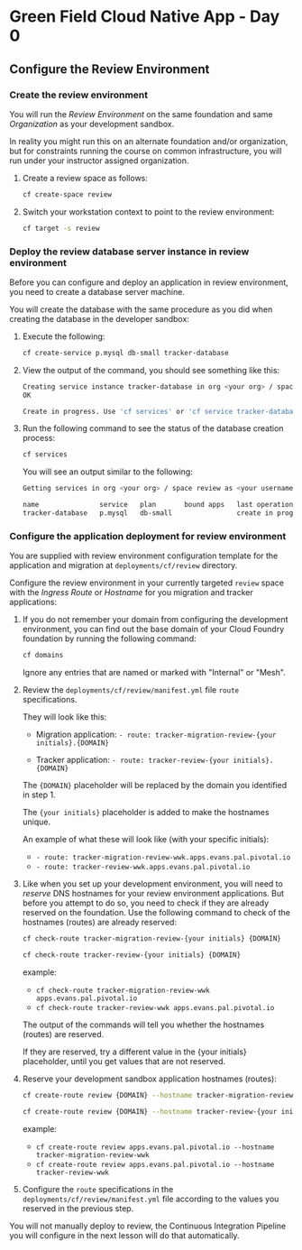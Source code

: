 # Green Field Cloud Native App - Day 0

## Configure the Review Environment

### Create the review environment

You will run the *Review Environment* on the same foundation and same
*Organization* as your development sandbox.

In reality you might run this on an alternate foundation and/or
organization,
but for constraints running the course on common infrastructure,
you will run under your instructor assigned organization.

1.  Create a review space as follows:

    ```bash
    cf create-space review
    ```

1.  Switch your workstation context to point to the review environment:

    ```bash
    cf target -s review
    ```

### Deploy the review database server instance in review environment

Before you can configure and deploy an application in review environment,
you need to create a database server machine.

You will create the database with the same procedure as you did when
creating the database in the developer sandbox:

1.  Execute the following:

    ```bash
    cf create-service p.mysql db-small tracker-database
    ```

1.  View the output of the command,
    you should see something like this:

    ```bash
    Creating service instance tracker-database in org <your org> / space review as <user username>...
    OK

    Create in progress. Use 'cf services' or 'cf service tracker-database' to check operation status.
    ```

1.  Run the following command to see the status of the database creation
    process:

    ```bash
    cf services
    ```

    You will see an output similar to the following:

    ```bash
    Getting services in org <your org> / space review as <your username>...

    name               service   plan       bound apps   last operation       broker                   upgrade available
    tracker-database   p.mysql   db-small                create in progress   dedicated-mysql-broker   no
    ```

### Configure the application deployment for review environment

You are supplied with review environment configuration template for the
application and migration at `deployments/cf/review` directory.

Configure the review environment in your currently targeted `review`
space with the *Ingress Route* or *Hostname* for you migration
and tracker applications:

1.  If you do not remember your domain from configuring the development
    environment,
    you can find out the base domain of your Cloud Foundry foundation by
    running the following command:

    ```bash
    cf domains
    ```

    Ignore any entries that are named or marked with "Internal" or
    "Mesh".

1.  Review the `deployments/cf/review/manifest.yml` file `route`
    specifications.

    They will look like this:

    -   Migration application:
        `- route: tracker-migration-review-{your initials}.{DOMAIN}`

    -   Tracker application:
        `- route: tracker-review-{your initials}.{DOMAIN}`

    The `{DOMAIN}` placeholder will be replaced by the domain you
    identified in step 1.

    The `{your initials}` placeholder is added to make the hostnames
    unique.

    An example of what these will look like (with your specific initials):

    - `- route: tracker-migration-review-wwk.apps.evans.pal.pivotal.io`
    - `- route: tracker-review-wwk.apps.evans.pal.pivotal.io`

1.  Like when you set up your development environment,
    you will need to *reserve* DNS hostnames for your review
    environment applications.
    But before you attempt to do so,
    you need to check if they are already reserved on the foundation.
    Use the following command to check of the hostnames (routes) are
    already reserved:

    ```bash
    cf check-route tracker-migration-review-{your initials} {DOMAIN}
    ```

    ```bash
    cf check-route tracker-review-{your initials} {DOMAIN}
    ```

    example:

    - `cf check-route tracker-migration-review-wwk apps.evans.pal.pivotal.io`
    - `cf check-route tracker-review-wwk apps.evans.pal.pivotal.io`

    The output of the commands will tell you whether the hostnames
    (routes) are reserved.

    If they are reserved,
    try a different value in the {your initials} placeholder,
    until you get values that are not reserved.

1.  Reserve your development sandbox application hostnames (routes):

    ```bash
    cf create-route review {DOMAIN} --hostname tracker-migration-review-{your initials}
    ```

    ```bash
    cf create-route review {DOMAIN} --hostname tracker-review-{your initials}
    ```

    example:

    - `cf create-route review apps.evans.pal.pivotal.io --hostname tracker-migration-review-wwk`
    - `cf create-route review apps.evans.pal.pivotal.io --hostname tracker-review-wwk`

1.  Configure the `route` specifications in the
    `deployments/cf/review/manifest.yml` file according to the values you
    reserved in the previous step.

You will not manually deploy to review,
the Continuous Integration Pipeline you will configure in the next
lesson will do that automatically.